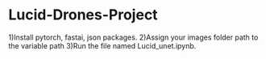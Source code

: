 # Lucid-Drones-Project
1)Install pytorch, fastai, json packages.
2)Assign your images folder path to the variable path
3)Run the file named Lucid_unet.ipynb.
